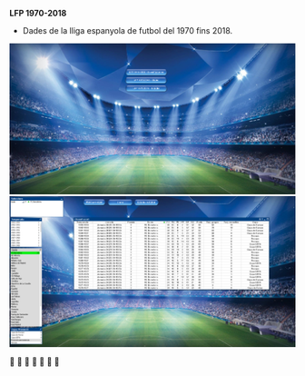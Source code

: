 <B>LFP 1970-2018</B>

* Dades de la lliga espanyola de futbol del 1970 fins 2018.

![](images/LFP_1970-2018_1(Menu).PNG)
![](images/LFP_1970-2018_2.PNG)

:construction: :construction: :construction: :eyes: :construction: :construction: :construction:
